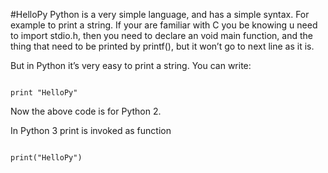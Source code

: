 #HelloPy
Python is a very simple language, and has a simple syntax.
For example to print a string.
If your are familiar with C you be knowing u need to import stdio.h, then you need to declare an void main function, and the thing that need to be printed by printf(), but it won’t go to next line as it is.

But in Python it’s very easy to print a string.
You can write:

<code>
print "HelloPy"
</code>

Now the above code is for Python 2.

In Python 3 print is invoked as function

<code>
print("HelloPy")
</code>
